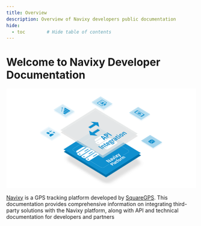 ```yaml
---
title: Overview
description: Overview of Navixy developers public documentation
hide:
  - toc        # Hide table of contents
---
```

<!-- drop the spaces between { { and } } -->
<!-- Get involved: [github]({ { config.repo_url } }) -->
<!-- { { macros_info() } } -->

# Welcome to Navixy Developer Documentation

![Navixy](./assets/navixy-api.png)

[Navixy][1] is a GPS tracking platform developed by [SquareGPS][2].
This documentation provides comprehensive information on integrating third-party solutions with the Navixy platform,
along with API and technical documentation for developers and partners

  [1]: https://www.navixy.com/
  [2]: https://squaregps.com/